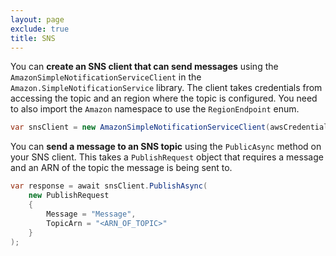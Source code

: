 ```yaml
---
layout: page
exclude: true
title: SNS
---
```


You can **create an SNS client that can send messages** using the `AmazonSimpleNotificationServiceClient` in the `Amazon.SimpleNotificationService` library. The client takes credentials from accessing the topic and an region where the topic is configured. You need to also import the `Amazon` namespace to use the `RegionEndpoint` enum.
```csharp
var snsClient = new AmazonSimpleNotificationServiceClient(awsCredentials, RegionEndpoint.EUWest1);
```

You can **send a message to an SNS topic** using the `PublicAsync` method on your SNS client. This takes a `PublishRequest` object that requires a message and an ARN of the topic the message is being sent to.
```csharp
var response = await snsClient.PublishAsync(
    new PublishRequest
    {
        Message = "Message",
        TopicArn = "<ARN_OF_TOPIC>"
    }
);
```

